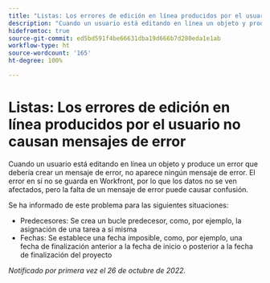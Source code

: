 ```yaml
---
title: "Listas: Los errores de edición en línea producidos por el usuario no causan mensajes de error"
description: "Cuando un usuario está editando en línea un objeto y produce un error que debería crear un mensaje de error, no aparece ningún mensaje de error. El error en sí no se guarda en Workfront, por lo que los datos no se ven afectados, pero la falta de un mensaje de error puede causar confusión."
hidefromtoc: true
source-git-commit: ed5bd591f4be66631dba19d666b7d280eda1e1ab
workflow-type: ht
source-wordcount: '165'
ht-degree: 100%

---
```



# Listas: Los errores de edición en línea producidos por el usuario no causan mensajes de error

Cuando un usuario está editando en línea un objeto y produce un error que debería crear un mensaje de error, no aparece ningún mensaje de error. El error en sí no se guarda en Workfront, por lo que los datos no se ven afectados, pero la falta de un mensaje de error puede causar confusión.

Se ha informado de este problema para las siguientes situaciones:

* Predecesores: Se crea un bucle predecesor, como, por ejemplo, la asignación de una tarea a sí misma
* Fechas: Se establece una fecha imposible, como, por ejemplo, una fecha de finalización anterior a la fecha de inicio o posterior a la fecha de finalización del proyecto

_Notificado por primera vez el 26 de octubre de 2022._

